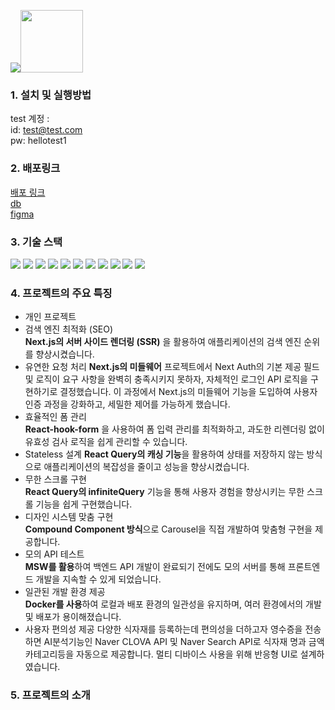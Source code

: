 <img src="https://capsule-render.vercel.app/api?type=Rounded&color=42f548&height=100&text=당신의%20냉장고를%20신선하게%20PRURU&fontColor=ffffff&section=header&fontSize=30" /><img src="https://github.com/codingjamee/pruru_front/assets/99540667/0b44b766-3da2-4497-88fd-2fe626e683f9" width="100px" height="100px"/>

### 1. 설치 및 실행방법 





test 계정 :   
id: test@test.com  
pw: hellotest1

### 2. 배포링크 
<a href="http://ec2-13-209-135-79.ap-northeast-2.compute.amazonaws.com/" target="_blank">배포 링크</a> <br>
<a href="https://dbdiagram.io/d/65c6e16dac844320aed83b44" target="_blank">db</a><br>
<a href="https://www.figma.com/file/xcU6l7pfXA6HFCjJWfpAYD/refrigerator?type=design&node-id=0-1&mode=design&t=B84jVdtzD1Flbpej-0" target="_blank">figma</a><br>

### 3. 기술 스택 


<img src="https://img.shields.io/badge/HTML5-E34F26?style=for-the-badge&logo=html5&logoColor=white"/> 
<img src="https://img.shields.io/badge/CSS3-1572B6?style=for-the-badge&logo=css3&logoColor=white"> 
<img src="https://img.shields.io/badge/JavaScript-F7DF1E?style=for-the-badge&logo=JavaScript&logoColor=white"> 
<img src="https://img.shields.io/badge/TypeScript-007ACC?style=for-the-badge&logo=typescript&logoColor=white"> 
<img src="https://img.shields.io/badge/Next.js-000000?style=for-the-badge&logo=Next.js&logoColor=white"/> 
<img src="https://img.shields.io/badge/Tailwind CSS-06B6D4?style=flat-square&logo=Tailwind CSS&logoColor=white"/> 
<img src="https://img.shields.io/badge/Node.js-339933?style=flat-square&logo=Node.js&logoColor=white"/> 
<img src="https://img.shields.io/badge/MySQL-4479A1?style=for-the-badge&logo=MySQL&logoColor=white"/> 
<img src="https://img.shields.io/badge/Express-000000?style=for-the-badge&logo=Express&logoColor=white"/> 
<img src="https://img.shields.io/badge/Docker-2496ED?style=flat-square&logo=Docker&logoColor=white"/> 
<img src="https://img.shields.io/badge/Amazon AWS-232F3E?style=flat-square&logo=amazonaws&logoColor=white"/>


### 4. 프로젝트의 주요 특징

- 개인 프로젝트
- 검색 엔진 최적화 (SEO)  
 **Next.js의 서버 사이드 렌더링 (SSR)** 을 활용하여 애플리케이션의 검색 엔진 순위를 향상시켰습니다.
- 유연한 요청 처리
 **Next.js의 미들웨어** 프로젝트에서 Next Auth의 기본 제공 필드 및 로직이 요구 사항을 완벽히 충족시키지 못하자, 
 자체적인 로그인 API 로직을 구현하기로 결정했습니다. 
 이 과정에서 Next.js의 미들웨어 기능을 도입하여 사용자 인증 과정을 강화하고, 세밀한 제어를 가능하게 했습니다.
- 효율적인 폼 관리  
 **React-hook-form** 을 사용하여 폼 입력 관리를 최적화하고, 과도한 리렌더링 없이 유효성 검사 로직을 쉽게 관리할 수 있습니다.
- Stateless 설계
 **React Query의 캐싱 기능**을 활용하여 상태를 저장하지 않는 방식으로 애플리케이션의 복잡성을 줄이고 성능을 향상시켰습니다.
- 무한 스크롤 구현  
  **React Query의 infiniteQuery** 기능을 통해 사용자 경험을 향상시키는 무한 스크롤 기능을 쉽게 구현했습니다.
- 디자인 시스템 맞춤 구현  
  **Compound Component 방식**으로 Carousel을 직접 개발하여 맞춤형 구현을 제공합니다.
- 모의 API 테스트  
 **MSW를 활용**하여 백엔드 API 개발이 완료되기 전에도 모의 서버를 통해 프론트엔드 개발을 지속할 수 있게 되었습니다.
- 일관된 개발 환경 제공  
  **Docker를 사용**하여 로컬과 배포 환경의 일관성을 유지하며, 여러 환경에서의 개발 및 배포가 용이해졌습니다.
- 사용자 편의성 제공
  다양한 식자재를 등록하는데 편의성을 더하고자 영수증을 전송하면 AI분석기능인 Naver CLOVA API 및 Naver Search API로
  식자재 명과 금액 카테고리등을 자동으로 제공합니다.
  멀티 디바이스 사용을 위해 반응형 UI로 설계하였습니다. 

### 5. 프로젝트의 소개

